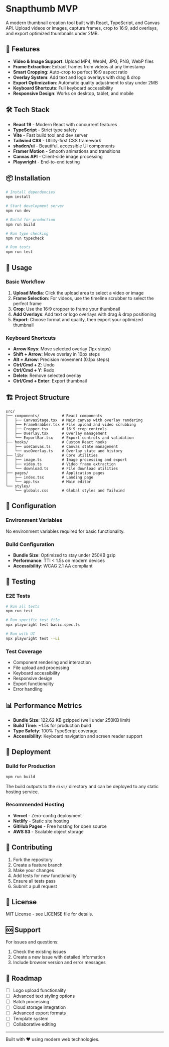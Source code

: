 # Snapthumb MVP

A modern thumbnail creation tool built with React, TypeScript, and Canvas API. Upload videos or images, capture frames, crop to 16:9, add overlays, and export optimized thumbnails under 2MB.

## 🚀 Features

- **Video & Image Support**: Upload MP4, WebM, JPG, PNG, WebP files
- **Frame Extraction**: Extract frames from videos at any timestamp
- **Smart Cropping**: Auto-crop to perfect 16:9 aspect ratio
- **Overlay System**: Add text and logo overlays with drag & drop
- **Export Optimization**: Automatic quality adjustment to stay under 2MB
- **Keyboard Shortcuts**: Full keyboard accessibility
- **Responsive Design**: Works on desktop, tablet, and mobile

## 🛠 Tech Stack

- **React 19** - Modern React with concurrent features
- **TypeScript** - Strict type safety
- **Vite** - Fast build tool and dev server
- **Tailwind CSS** - Utility-first CSS framework
- **shadcn/ui** - Beautiful, accessible UI components
- **Framer Motion** - Smooth animations and transitions
- **Canvas API** - Client-side image processing
- **Playwright** - End-to-end testing

## 📦 Installation

```bash
# Install dependencies
npm install

# Start development server
npm run dev

# Build for production
npm run build

# Run type checking
npm run typecheck

# Run tests
npm run test
```

## 🎯 Usage

### Basic Workflow

1. **Upload Media**: Click the upload area to select a video or image
2. **Frame Selection**: For videos, use the timeline scrubber to select the perfect frame
3. **Crop**: Use the 16:9 cropper to frame your thumbnail
4. **Add Overlays**: Add text or logo overlays with drag & drop positioning
5. **Export**: Choose format and quality, then export your optimized thumbnail

### Keyboard Shortcuts

- **Arrow Keys**: Move selected overlay (1px steps)
- **Shift + Arrow**: Move overlay in 10px steps
- **Alt + Arrow**: Precision movement (0.1px steps)
- **Ctrl/Cmd + Z**: Undo
- **Ctrl/Cmd + Y**: Redo
- **Delete**: Remove selected overlay
- **Ctrl/Cmd + Enter**: Export thumbnail

## 🏗 Project Structure

```
src/
├── components/          # React components
│   ├── CanvasStage.tsx  # Main canvas with overlay rendering
│   ├── FrameGrabber.tsx # File upload and video scrubbing
│   ├── Cropper.tsx      # 16:9 crop controls
│   ├── Overlay.tsx      # Overlay management
│   └── ExportBar.tsx    # Export controls and validation
├── hooks/               # Custom React hooks
│   ├── useCanvas.ts     # Canvas state management
│   └── useOverlay.ts    # Overlay state and history
├── lib/                 # Core utilities
│   ├── image.ts         # Image processing and export
│   ├── video.ts         # Video frame extraction
│   └── download.ts      # File download utilities
├── pages/               # Application pages
│   ├── index.tsx        # Landing page
│   └── app.tsx          # Main editor
└── styles/
    └── globals.css      # Global styles and Tailwind
```

## 🔧 Configuration

### Environment Variables

No environment variables required for basic functionality.

### Build Configuration

- **Bundle Size**: Optimized to stay under 250KB gzip
- **Performance**: TTI < 1.5s on modern devices
- **Accessibility**: WCAG 2.1 AA compliant

## 🧪 Testing

### E2E Tests

```bash
# Run all tests
npm run test

# Run specific test file
npx playwright test basic.spec.ts

# Run with UI
npx playwright test --ui
```

### Test Coverage

- Component rendering and interaction
- File upload and processing
- Keyboard accessibility
- Responsive design
- Export functionality
- Error handling

## 📊 Performance Metrics

- **Bundle Size**: 122.62 KB gzipped (well under 250KB limit)
- **Build Time**: ~1.5s for production build
- **Type Safety**: 100% TypeScript coverage
- **Accessibility**: Keyboard navigation and screen reader support

## 🚀 Deployment

### Build for Production

```bash
npm run build
```

The build outputs to the `dist/` directory and can be deployed to any static hosting service.

### Recommended Hosting

- **Vercel** - Zero-config deployment
- **Netlify** - Static site hosting
- **GitHub Pages** - Free hosting for open source
- **AWS S3** - Scalable object storage

## 🤝 Contributing

1. Fork the repository
2. Create a feature branch
3. Make your changes
4. Add tests for new functionality
5. Ensure all tests pass
6. Submit a pull request

## 📝 License

MIT License - see LICENSE file for details.

## 🆘 Support

For issues and questions:

1. Check the existing issues
2. Create a new issue with detailed information
3. Include browser version and error messages

## 🔮 Roadmap

- [ ] Logo upload functionality
- [ ] Advanced text styling options
- [ ] Batch processing
- [ ] Cloud storage integration
- [ ] Advanced export formats
- [ ] Template system
- [ ] Collaborative editing

---

Built with ❤️ using modern web technologies.
